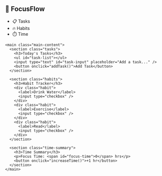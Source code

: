 
<!DOCTYPE html>
<html lang="en">
<head>
  <meta charset="UTF-8" />
  <meta name="viewport" content="width=device-width, initial-scale=1.0"/>
  <title>Productivity Dashboard</title>
  <link rel="stylesheet" href="style.css" />
</head>
<body>
  <div class="dashboard">
    <aside class="sidebar">
      <h2>🧠 FocusFlow</h2>
      <nav>
        <ul>
          <li>📋 Tasks</li>
          <li>🔥 Habits</li>
          <li>⏱️ Time</li>
        </ul>
      </nav>
    </aside>

    <main class="main-content">
      <section class="tasks">
        <h3>Today's Tasks</h3>
        <ul id="task-list"></ul>
        <input type="text" id="task-input" placeholder="Add a task..." />
        <button onclick="addTask()">Add Task</button>
      </section>

      <section class="habits">
        <h3>Habit Tracker</h3>
        <div class="habit">
          <label>Drink Water</label>
          <input type="checkbox" />
        </div>
        <div class="habit">
          <label>Exercise</label>
          <input type="checkbox" />
        </div>
        <div class="habit">
          <label>Read</label>
          <input type="checkbox" />
        </div>
      </section>

      <section class="time-summary">
        <h3>Time Summary</h3>
        <p>Focus Time: <span id="focus-time">0</span> hrs</p>
        <button onclick="increaseTime()">+1 hr</button>
      </section>
    </main>
  </div>

  <script src="script.js"></script>
</body>
</html>
